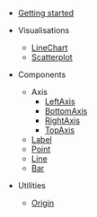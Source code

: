 - [Getting started](README.md)

- Visualisations
  - [LineChart](visualisations/LineChart.md)
  - [Scatterplot](visualisations/Scatterplot.md)
- Components

  - Axis
    - [LeftAxis](components/left-axis.md)
    - [BottomAxis](components/bottom-axis.md)
    - [RightAxis](components/right-axis.md)
    - [TopAxis](components/top-axis.md)
  - [Label](components/label.md)
  - [Point](components/point.md)
  - [Line](components/line.md)
  - [Bar](components/Bar.md)

- Utilities
  - [Origin](utils/origin.md)
